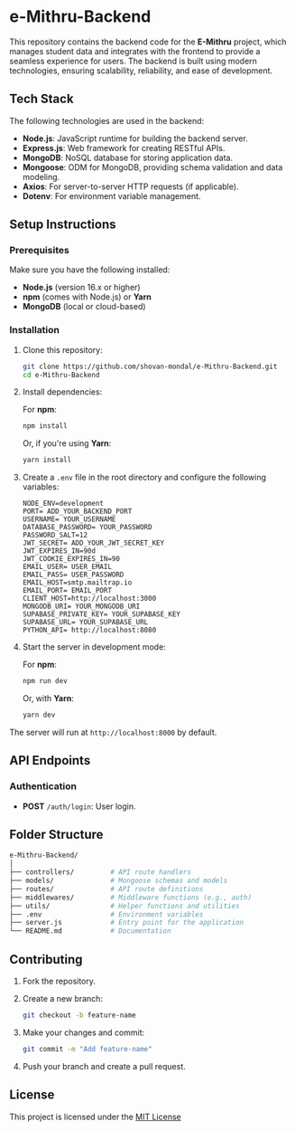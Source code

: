 # e-Mithru-Backend

This repository contains the backend code for the **E-Mithru** project, which manages student data and integrates with the frontend to provide a seamless experience for users. The backend is built using modern technologies, ensuring scalability, reliability, and ease of development.

## Tech Stack

The following technologies are used in the backend:

- **Node.js**: JavaScript runtime for building the backend server.
- **Express.js**: Web framework for creating RESTful APIs.
- **MongoDB**: NoSQL database for storing application data.
- **Mongoose**: ODM for MongoDB, providing schema validation and data modeling.
- **Axios**: For server-to-server HTTP requests (if applicable).
- **Dotenv**: For environment variable management.

## Setup Instructions

### Prerequisites

Make sure you have the following installed:

- **Node.js** (version 16.x or higher)
- **npm** (comes with Node.js) or **Yarn**
- **MongoDB** (local or cloud-based)

### Installation

1. Clone this repository:

    ```bash
    git clone https://github.com/shovan-mondal/e-Mithru-Backend.git
    cd e-Mithru-Backend
    ```

2. Install dependencies:

    For **npm**:

    ```bash
    npm install
    ```

    Or, if you're using **Yarn**:

    ```bash
    yarn install
    ```

3. Create a `.env` file in the root directory and configure the following variables:

    ```env
	NODE_ENV=development
	PORT= ADD_YOUR_BACKEND_PORT
	USERNAME= YOUR_USERNAME
	DATABASE_PASSWORD= YOUR_PASSWORD
	PASSWORD_SALT=12
	JWT_SECRET= ADD_YOUR_JWT_SECRET_KEY
	JWT_EXPIRES_IN=90d
	JWT_COOKIE_EXPIRES_IN=90
	EMAIL_USER= USER_EMAIL
	EMAIL_PASS= USER_PASSWORD
	EMAIL_HOST=smtp.mailtrap.io
	EMAIL_PORT= EMAIL_PORT
	CLIENT_HOST=http://localhost:3000
	MONGODB_URI= YOUR_MONGODB_URI
	SUPABASE_PRIVATE_KEY= YOUR_SUPABASE_KEY
	SUPABASE_URL= YOUR_SUPABASE_URL
	PYTHON_API= http://localhost:8080
    ```

4. Start the server in development mode:

    For **npm**:

    ```bash
    npm run dev
    ```

    Or, with **Yarn**:

    ```bash
    yarn dev
    ```

The server will run at `http://localhost:8000` by default.

## API Endpoints

### Authentication

- **POST** `/auth/login`: User login.

## Folder Structure

```bash
e-Mithru-Backend/
│
├── controllers/         # API route handlers
├── models/              # Mongoose schemas and models
├── routes/              # API route definitions
├── middlewares/         # Middleware functions (e.g., auth)
├── utils/               # Helper functions and utilities
├── .env                 # Environment variables
├── server.js            # Entry point for the application
└── README.md            # Documentation
```
## Contributing

1. Fork the repository.
2. Create a new branch:

    ```bash
    git checkout -b feature-name
    ```

3. Make your changes and commit:

    ```bash
    git commit -m "Add feature-name"
    ```

4. Push your branch and create a pull request.

## License

This project is licensed under the [MIT License](LICENSE)
